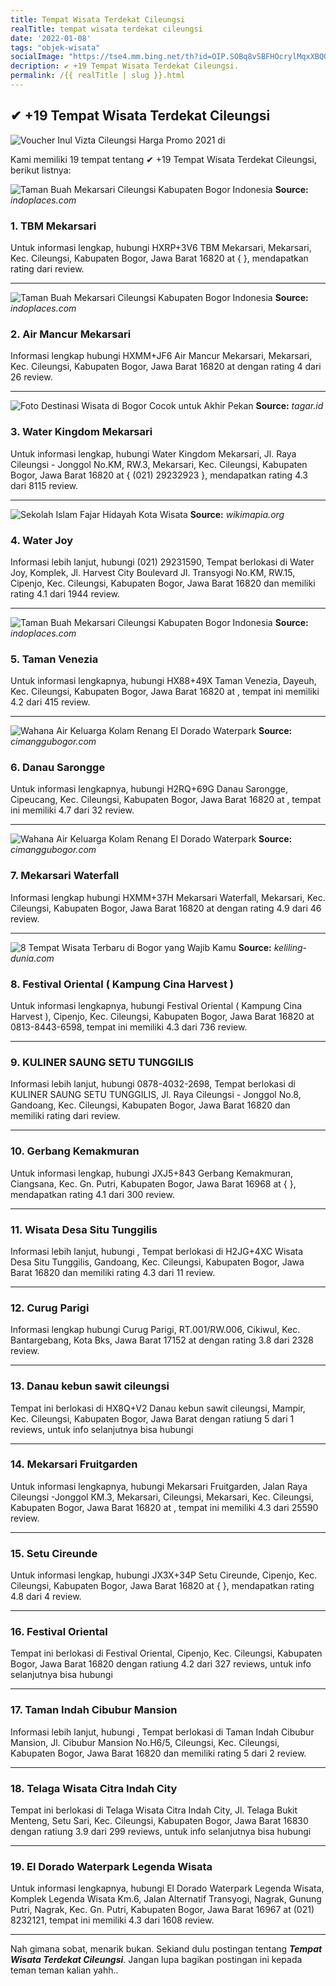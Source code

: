 ```yaml
---
title: Tempat Wisata Terdekat Cileungsi
realTitle: tempat wisata terdekat cileungsi
date: '2022-01-08'
tags: "objek-wisata"
socialImage: "https://tse4.mm.bing.net/th?id=OIP.SOBq8vSBFHOcrylMqxXBQQHaE8&amp;pid=15.1"
decription: ✔ +19 Tempat Wisata Terdekat Cileungsi.
permalink: /{{ realTitle | slug }}.html
---
```


## ✔ +19 Tempat Wisata Terdekat Cileungsi

![Voucher Inul Vizta Cileungsi  Harga Promo 2021 di ](https://ik.imagekit.io/tvlk/xpe-asset/AyJ40ZAo1DOyPyKLZ9c3RGQHTP2oT4ZXW+QmPVVkFQiXFSv42UaHGzSmaSzQ8DO5QIbWPZuF+VkYVRk6gh-Vg4ECbfuQRQ4pHjWJ5Rmbtkk=/2001169055612/Inul%2520Vizta%2520Cileungsi%2520Voucher-b210bc78-f473-4078-8a6f-8ee9139f2163.jpeg?_src=imagekit&amp;tr=dpr-3)



Kami memiliki 19 tempat tentang ✔ +19 Tempat Wisata Terdekat Cileungsi, berikut listnya:



![Taman Buah Mekarsari Cileungsi Kabupaten Bogor  Indonesia](https://tse1.mm.bing.net/th?id=OIP.zuGSlka-PdAbWMnrYNudEAHaFj&amp;pid=15.1)
**Source:** _indoplaces.com_


### 1. TBM Mekarsari



Untuk informasi lengkap, hubungi HXRP+3V6 TBM Mekarsari, Mekarsari, Kec. Cileungsi, Kabupaten Bogor, Jawa Barat 16820 at {  }, mendapatkan rating  dari  review.

---


![Taman Buah Mekarsari Cileungsi Kabupaten Bogor  Indonesia](https://tse4.mm.bing.net/th?id=OIP.ax7mgQ0eB9GQQnYjeteLtgHaFj&amp;pid=15.1)
**Source:** _indoplaces.com_


### 2. Air Mancur Mekarsari



Informasi lengkap hubungi HXMM+JF6 Air Mancur Mekarsari, Mekarsari, Kec. Cileungsi, Kabupaten Bogor, Jawa Barat 16820 at  dengan rating 4 dari 26 review.

---


![Foto Destinasi Wisata di Bogor Cocok untuk Akhir Pekan ](https://tse2.mm.bing.net/th?id=OIP.9swhJoA9gkGknkBX609TBgHaFj&amp;pid=15.1)
**Source:** _tagar.id_


### 3. Water Kingdom Mekarsari



Untuk informasi lengkap, hubungi Water Kingdom Mekarsari, Jl. Raya Cileungsi - Jonggol No.KM, RW.3, Mekarsari, Kec. Cileungsi, Kabupaten Bogor, Jawa Barat 16820 at { (021) 29232923 }, mendapatkan rating 4.3 dari 8115 review.

---


![Sekolah Islam Fajar Hidayah Kota Wisata](https://tse4.mm.bing.net/th?id=OIP.CJpfXdZbkqlJT5fSr1lrfgHaFx&amp;pid=15.1)
**Source:** _wikimapia.org_


### 4. Water Joy



Informasi lebih lanjut, hubungi (021) 29231590, Tempat berlokasi di Water Joy, Komplek, Jl. Harvest City Boulevard Jl. Transyogi No.KM, RW.15, Cipenjo, Kec. Cileungsi, Kabupaten Bogor, Jawa Barat 16820 dan memiliki rating 4.1 dari 1944 review.

---


![Taman Buah Mekarsari Cileungsi Kabupaten Bogor  Indonesia](https://tse2.mm.bing.net/th?id=OIP.wv0P3NseeXpGHnWy6OkxrgHaFj&amp;pid=15.1)
**Source:** _indoplaces.com_


### 5. Taman Venezia



Untuk informasi lengkapnya, hubungi HX88+49X Taman Venezia, Dayeuh, Kec. Cileungsi, Kabupaten Bogor, Jawa Barat 16820 at , tempat ini memiliki 4.2 dari 415 review.

---


![Wahana Air Keluarga Kolam Renang El Dorado Waterpark ](https://tse2.mm.bing.net/th?id=OIP.yPdX5KMq3RDDG-9zhwOs2gHaFj&amp;pid=15.1)
**Source:** _cimanggubogor.com_


### 6. Danau Sarongge



Untuk informasi lengkapnya, hubungi H2RQ+69G Danau Sarongge, Cipeucang, Kec. Cileungsi, Kabupaten Bogor, Jawa Barat 16820 at , tempat ini memiliki 4.7 dari 32 review.

---


![Wahana Air Keluarga Kolam Renang El Dorado Waterpark ](https://tse1.mm.bing.net/th?id=OIP.8ICpOtBio2nZL1k7QiPuCQHaFj&amp;pid=15.1)
**Source:** _cimanggubogor.com_


### 7. Mekarsari Waterfall



Informasi lengkap hubungi HXMM+37H Mekarsari Waterfall, Mekarsari, Kec. Cileungsi, Kabupaten Bogor, Jawa Barat 16820 at  dengan rating 4.9 dari 46 review.

---


![8 Tempat Wisata Terbaru di Bogor yang Wajib Kamu ](https://tse2.mm.bing.net/th?id=OIP.zMr_OUaN0x7ichm-h-_WvQHaEK&amp;pid=15.1)
**Source:** _keliling-dunia.com_


### 8. Festival Oriental ( Kampung Cina Harvest )



Untuk informasi lengkapnya, hubungi Festival Oriental ( Kampung Cina Harvest ), Cipenjo, Kec. Cileungsi, Kabupaten Bogor, Jawa Barat 16820 at 0813-8443-6598, tempat ini memiliki 4.3 dari 736 review.

---


### 9. KULINER SAUNG SETU TUNGGILIS



Informasi lebih lanjut, hubungi 0878-4032-2698, Tempat berlokasi di KULINER SAUNG SETU TUNGGILIS, Jl. Raya Cileungsi - Jonggol No.8, Gandoang, Kec. Cileungsi, Kabupaten Bogor, Jawa Barat 16820 dan memiliki rating  dari  review.

---


### 10. Gerbang Kemakmuran



Untuk informasi lengkap, hubungi JXJ5+843 Gerbang Kemakmuran, Ciangsana, Kec. Gn. Putri, Kabupaten Bogor, Jawa Barat 16968 at {  }, mendapatkan rating 4.1 dari 300 review.

---


### 11. Wisata Desa Situ Tunggilis



Informasi lebih lanjut, hubungi , Tempat berlokasi di H2JG+4XC Wisata Desa Situ Tunggilis, Gandoang, Kec. Cileungsi, Kabupaten Bogor, Jawa Barat 16820 dan memiliki rating 4.3 dari 11 review.

---


### 12. Curug Parigi



Informasi lengkap hubungi Curug Parigi, RT.001/RW.006, Cikiwul, Kec. Bantargebang, Kota Bks, Jawa Barat 17152 at  dengan rating 3.8 dari 2328 review.

---


### 13. Danau kebun sawit cileungsi



Tempat ini berlokasi di HX8Q+V2 Danau kebun sawit cileungsi, Mampir, Kec. Cileungsi, Kabupaten Bogor, Jawa Barat dengan ratiung 5 dari 1 reviews, untuk info selanjutnya bisa hubungi 

---


### 14. Mekarsari Fruitgarden



Untuk informasi lengkapnya, hubungi Mekarsari Fruitgarden, Jalan Raya Cileungsi -Jonggol KM.3, Mekarsari, Cileungsi, Mekarsari, Kec. Cileungsi, Kabupaten Bogor, Jawa Barat 16820 at , tempat ini memiliki 4.3 dari 25590 review.

---


### 15. Setu Cireunde



Untuk informasi lengkap, hubungi JX3X+34P Setu Cireunde, Cipenjo, Kec. Cileungsi, Kabupaten Bogor, Jawa Barat 16820 at {  }, mendapatkan rating 4.8 dari 4 review.

---


### 16. Festival Oriental



Tempat ini berlokasi di Festival Oriental, Cipenjo, Kec. Cileungsi, Kabupaten Bogor, Jawa Barat 16820 dengan ratiung 4.2 dari 327 reviews, untuk info selanjutnya bisa hubungi 

---


### 17. Taman Indah Cibubur Mansion



Informasi lebih lanjut, hubungi , Tempat berlokasi di Taman Indah Cibubur Mansion, Jl. Cibubur Mansion No.H6/5, Cileungsi, Kec. Cileungsi, Kabupaten Bogor, Jawa Barat 16820 dan memiliki rating 5 dari 2 review.

---


### 18. Telaga Wisata Citra Indah City



Tempat ini berlokasi di Telaga Wisata Citra Indah City, Jl. Telaga Bukit Menteng, Setu Sari, Kec. Cileungsi, Kabupaten Bogor, Jawa Barat 16830 dengan ratiung 3.9 dari 299 reviews, untuk info selanjutnya bisa hubungi 

---


### 19. El Dorado Waterpark Legenda Wisata



Untuk informasi lengkapnya, hubungi El Dorado Waterpark Legenda Wisata, Komplek Legenda Wisata Km.6, Jalan Alternatif Transyogi, Nagrak, Gunung Putri, Nagrak, Kec. Gn. Putri, Kabupaten Bogor, Jawa Barat 16967 at (021) 8232121, tempat ini memiliki 4.3 dari 1608 review.

---









Nah gimana sobat, menarik bukan. Sekiand dulu postingan tentang ***Tempat Wisata Terdekat Cileungsi***. Jangan lupa bagikan postingan ini kepada teman teman kalian yahh..
